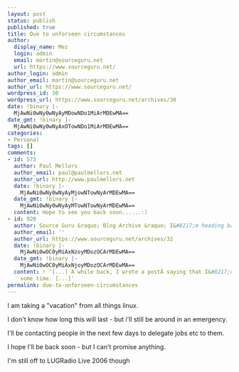 ```yaml
---
layout: post
status: publish
published: true
title: Due to unforseen circumstances
author:
  display_name: Mez
  login: admin
  email: martin@sourceguru.net
  url: https://www.sourceguru.net/
author_login: admin
author_email: martin@sourceguru.net
author_url: https://www.sourceguru.net/
wordpress_id: 30
wordpress_url: https://www.sourceguru.net/archives/30
date: !binary |-
  MjAwNi0wNy0wNyAyMDowNDo1MiArMDEwMA==
date_gmt: !binary |-
  MjAwNi0wNy0wNyAxOTowNDo1MiArMDEwMA==
categories:
- Personal
tags: []
comments:
- id: 573
  author: Paul Mellors
  author_email: paul@paulmellors.net
  author_url: http://www.paulmellors.net
  date: !binary |-
    MjAwNi0wNy0wNyAyMjowNTowNyArMDEwMA==
  date_gmt: !binary |-
    MjAwNi0wNy0wNyAyMTowNTowNyArMDEwMA==
  content: Hope to see you back soon......:)
- id: 920
  author: Source Guru &raquo; Blog Archive &raquo; I&#8217;m heading back
  author_email: ''
  author_url: https://www.sourceguru.net/archives/32
  date: !binary |-
    MjAwNi0wOC0yMiAxNzoyMDozOCArMDEwMA==
  date_gmt: !binary |-
    MjAwNi0wOC0yMiAxNjoyMDozOCArMDEwMA==
  content: ! '[...] A while back, I wrote a postÂ saying that I&#8217;d be away for
    some time. [...]'
permalink: due-to-unforseen-circumstances
---
```

<p>I am taking a "vacation" from all things linux.</p>
<p>I don't know how long this will last - but i'll still be around in an emergency.</p>
<p>I'll be contacting people in the next few days to delegate jobs etc to them.</p>
<p>I hope I'll be back soon - but I can't promise anything.</p>
<p>I'm still off to LUGRadio Live 2006 though</p>
